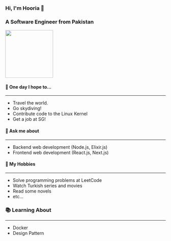 ### Hi, I'm Hooria 👋
### A Software Engineer from Pakistan

<img src="https://komarev.com/ghpvc/?username=syedahooriatariq&color=red&base=1000" width="150">


#### 🚀 **One day I hope to...**
***
  - Travel the world.
  - Go skydiving!
  - Contribute code to the Linux Kernel
  - Get a job at SG!

#### 💬 **Ask me about**
***
  - Backend web development (Node.js, Elixir.js)
  - Frontend web development (React.js, Next.js)

#### 📅 **My Hobbies**
***
  - Solve programming problems at LeetCode
  - Watch Turkish series and movies
  - Read some novels
  - etc...

### 📚 **Learning About**
***
  - Docker
  - Design Pattern


<!--
**syedahooriatariq/syedahooriatariq** is a ✨ _special_ ✨ repository because its `README.md` (this file) appears on your GitHub profile.

Here are some ideas to get you started:

- 🔭 I’m currently working on ...
- 🌱 I’m currently learning ...
- 👯 I’m looking to collaborate on ...
- 🤔 I’m looking for help with ...
- 💬 Ask me about ...
- 📫 How to reach me: ...
- 😄 Pronouns: ...
- ⚡ Fun fact: ...
-->
